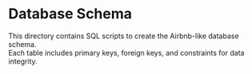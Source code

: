 # Database Schema
This directory contains SQL scripts to create the Airbnb-like database schema.  
Each table includes primary keys, foreign keys, and constraints for data integrity.
